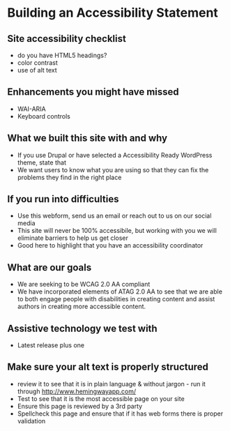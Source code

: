 # Building an Accessibility Statement

## Site accessibility checklist

- do you have HTML5 headings?
- color contrast
- use of alt text

## Enhancements you might have missed

- WAI-ARIA
- Keyboard controls

## What we built this site with and why

- If you use Drupal or have selected a Accessibility Ready WordPress theme, state that
- We want users to know what you are using so that they can fix the problems they find in the right place

## If you run into difficulties

- Use this webform, send us an email or reach out to us on our social media
- This site will never be 100% accessibile, but working with you we will eliminate barriers to help us get closer
- Good here to highlight that you have an accessibility coordinator

## What are our goals

- We are seeking to be WCAG 2.0 AA compliant
- We have incorporated elements of ATAG 2.0 AA to see that we are able to both engage people with disabilities in creating content and assist authors in creating more accessible content.

## Assistive technology we test with

- Latest release plus one

## Make sure your alt text is properly structured

- review it to see that it is in plain language & without jargon - run it through http://www.hemingwayapp.com/
- Test to see that it is the most accessible page on your site
- Ensure this page is reviewed by a 3rd party
- Spellcheck this page and ensure that if it has web forms there is proper validation
